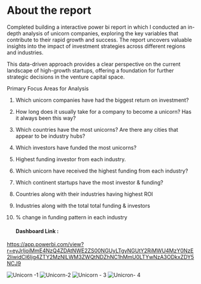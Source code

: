 # About the report

Completed building a interactive power bi report in which I conducted an 
in-depth analysis of unicorn companies, exploring the key variables that contribute to their rapid growth and success.
The report uncovers valuable insights into the impact of investment strategies across different regions and industries.

This data-driven approach provides a clear perspective on the current landscape of high-growth startups, offering a foundation for further strategic decisions in the venture capital space.

Primary Focus Areas for Analysis
1. Which unicorn companies have had the biggest return on investment?
2. How long does it usually take for a company to become a unicorn? Has it always been this way?
3. Which countries have the most unicorns? Are there any cities that appear to be industry hubs?
4. Which investors have funded the most unicorns?
5. Highest funding investor from each industry.
6. Which unicorn have received the highest funding from each industry?
7. Which continent startups have the most investor & funding?
8. Countries along with their industries having highest ROI
9. Industries along with the total total funding & investors
10. % change in funding pattern in each industry

    #### Dashboard Link :
https://app.powerbi.com/view?r=eyJrIjoiMmE4NzQ4ZDAtNWE2ZS00NGUyLTgyNGUtY2RiMWU4MzY0NzE2IiwidCI6Ijg4ZTY2MzNlLWM3ZWQtNDZhNC1hMmU0LTYwNzA3ODkxZDY5NCJ9
    

![Unicorn -1](https://github.com/user-attachments/assets/c6ecde57-9b66-4bf3-8aee-feb4186dd683)
![Unicorn-2](https://github.com/user-attachments/assets/776cdc14-1853-4126-b4d3-f551a0d165cc)
![Unicorn - 3](https://github.com/user-attachments/assets/7ae056d0-a13d-4822-9ede-d2e732753d69)
![Unicron- 4](https://github.com/user-attachments/assets/c1ddfcc1-7ade-4821-9ecb-dde467a3f73f)
